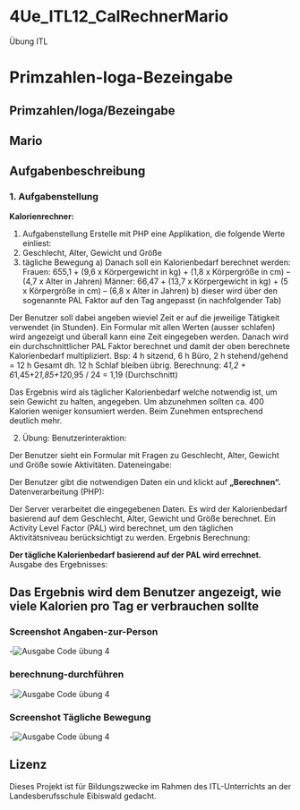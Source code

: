 # 4Ue_ITL12_CalRechnerMario
Übung ITL
# Primzahlen-loga-Bezeingabe
Primzahlen/loga/Bezeingabe
-----



## Mario

## Aufgabenbeschreibung


### 1.	Aufgabenstellung
**Kalorienrechner:**
1.	Aufgabenstellung
Erstelle mit PHP eine Applikation, die folgende Werte einliest:
1.	Geschlecht, Alter, Gewicht und Größe
2.	tägliche Bewegung 
a)	Danach soll ein Kalorienbedarf berechnet werden:
Frauen: 655,1 + (9,6 x Körpergewicht in kg) + (1,8 x Körpergröße in cm) – (4,7 x Alter in Jahren)
Männer: 66,47 + (13,7 x Körpergewicht in kg) + (5 x Körpergröße in cm) – (6,8 x Alter in Jahren)
b)	dieser wird über den sogenannte PAL Faktor auf den Tag angepasst (in nachfolgender Tab)

Der Benutzer soll dabei angeben wieviel Zeit er auf die jeweilige Tätigkeit verwendet (in Stunden). Ein Formular mit allen Werten (ausser schlafen) wird angezeigt und überall kann eine Zeit eingegeben werden. Danach wird ein durchschnittlicher PAL Faktor berechnet und damit der oben berechnete Kalorienbedarf multipliziert.
Bsp: 4 h sitzend, 6 h Büro, 2 h stehend/gehend = 12 h Gesamt dh. 12 h Schlaf bleiben übrig. Berechnung: 4*1,2 + 6*1,45+2*1,85+12*0,95 / 24 = 1,19 (Durchschnitt)

Das Ergebnis wird als täglicher Kalorienbedarf welche notwendig ist, um sein Gewicht zu halten, angegeben.
Um abzunehmen sollten ca. 400 Kalorien weniger konsumiert werden. Beim Zunehmen entsprechend deutlich mehr.


2. Übung:
Benutzerinteraktion:

Der Benutzer sieht ein Formular mit Fragen zu Geschlecht, Alter, Gewicht und Größe sowie Aktivitäten.
Dateneingabe:

Der Benutzer gibt die notwendigen Daten ein und klickt auf **„Berechnen“.**
Datenverarbeitung (PHP):

Der Server verarbeitet die eingegebenen Daten.
Es wird der Kalorienbedarf basierend auf dem Geschlecht, Alter, Gewicht und Größe berechnet.
Ein Activity Level Factor (PAL) wird berechnet, um den täglichen Aktivitätsniveau berücksichtigt zu werden.
Ergebnis Berechnung:

**Der tägliche Kalorienbedarf basierend auf der PAL wird errechnet.**
Ausgabe des Ergebnisses:

Das Ergebnis wird dem Benutzer angezeigt, wie viele Kalorien pro Tag er verbrauchen sollte
-----------------------------------------------


### Screenshot Angaben-zur-Person
-![Ausgabe Code übung 4]()
### berechnung-durchführen
-![Ausgabe Code übung 4]()
### Screenshot Tägliche Bewegung
-![Ausgabe Code übung 4]()

## Lizenz
Dieses Projekt ist für Bildungszwecke im Rahmen des ITL-Unterrichts an der Landesberufsschule Eibiswald gedacht.
